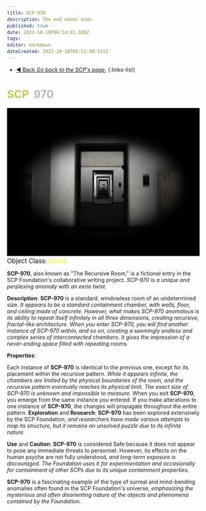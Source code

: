 ```yaml
---
title: SCP-970
description: The end never ends 
published: true
date: 2023-10-19T06:14:31.105Z
tags: 
editor: markdown
dateCreated: 2023-10-18T05:51:50.515Z
---
```


- [:arrow_backward: Back *Go back to the SCP's page.*](/en/game/scps#scps)
{.links-list}
# <font color="#c9c94f">SCP</font><font color="white">-</font><font color="#b8b9b4">970</font>
![970.webp](/images/roles/970.webp)
<big>Object Class</big>: <font color="#f5f503"><big>Euclid</big></font>

**SCP-970**, also known as "The Recursive Room," is a fictional entry in the SCP Foundation's collaborative writing project. *SCP-970 is a unique and perplexing anomaly with an eerie twist.*

**Description**:
**SCP-970** is a standard, windowless room of an undetermined size. *It appears to be a standard containment chamber, with walls, floor, and ceiling made of concrete. However, what makes SCP-970 anomalous is its ability to repeat itself infinitely in all three dimensions, creating recursive, fractal-like architecture. When you enter SCP-970, you will find another instance of SCP-970 within, and so on, creating a seemingly endless and complex series of interconnected chambers. It gives the impression of a never-ending space filled with repeating rooms.*

**Properties**:

Each instance of **SCP-970** is identical to the previous one, except for its placement within the recursive pattern.
*While it appears infinite, the chambers are limited by the physical boundaries of the room, and the recursive pattern eventually reaches its physical limit. The exact size of SCP-970 is unknown and impossible to measure.*
When you exit **SCP-970**, you emerge from the same instance you entered.
If you make alterations to one instance of **SCP-970**, the changes will propagate throughout the entire pattern.
**Exploration** and **Research**:
**SCP-970** has been explored extensively by the SCP Foundation, *and researchers have made various attempts to map its structure, but it remains an unsolved puzzle due to its infinite nature.*

**Use** and **Caution**:
**SCP-970** is considered Safe because it does not appear to pose any immediate threats to personnel. However, its effects on the human psyche are not fully understood, *and long-term exposure is discouraged. The Foundation uses it for experimentation and occasionally for containment of other SCPs due to its unique containment properties.*

**SCP-970** is a fascinating example of the type of surreal and mind-bending anomalies often found in the SCP Foundation's universe, *emphasizing the mysterious and often disorienting nature of the objects and phenomena contained by the Foundation.*